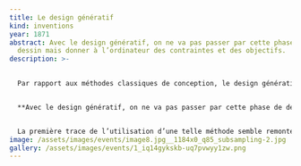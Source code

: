```yaml
---
title: Le design génératif
kind: inventions
year: 1871
abstract: Avec le design génératif, on ne va pas passer par cette phase de
  dessin mais donner à l’ordinateur des contraintes et des objectifs.
description: >-
  

  Par rapport aux méthodes classiques de conception, le design génératif consiste à donner des critères à une solution, à un ordinateur, pour aider le concepteur à réaliser un objet ou une fonction. Traditionnellement, on passe par une phase de design quand on veut créer un objet. On va le dessiner soit dans sa forme actuelle, soit dans la forme qu’on souhaite lui donner, puis on va faire tout un travail d’adaptation du concept à l’outil industriel. 


  **Avec le design génératif, on ne va pas passer par cette phase de dessin mais donner à l’ordinateur des contraintes et des objectifs**, qui peuvent être de type volumique : « propose-moi une forme dans cet espace donné ». Ensuite, il peut y avoir des contraintes de poids et de matière, pourquoi pas de prix, ou bien des contraintes mécaniques. À partir là, la solution va analyser et combiner l’ensemble de ces critères pour aboutir à des milliers voire des millions d’options possibles, basées sur l’ensemble des objectifs et contraintes. Elle arrivera finalement à un sous-ensemble d’options qui semblent les plus proches de ce que le concepteur aura demandé. Puis le travail du concepteur sera justement d’analyser ces options et de sélectionner celles qu’il lui semble le plus intéressant d’industrialiser. L’approche est complètement différente.


  La première trace de l’utilisation d’une telle méthode semble remonter à l’année 1871. En effet, [Edouard Gand](https://fr.wikipedia.org/wiki/%C3%89douard_Gand), technicien et ingénieur du textile de Amiens utilisera en cette année son métier à tisser pour créer un système capable d’improviser des motifs grâce à quelques modification sur ce dernier.
image: /assets/images/events/image8.jpg__1184x0_q85_subsampling-2.jpg
gallery: /assets/images/events/1_iq14gykskb-uq7pvwyy1zw.png
---
```

